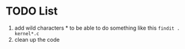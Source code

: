 # TODO List

1. add wild characters * to be able to do something like this ``` findit . kernel*.c ```
2. clean up the code